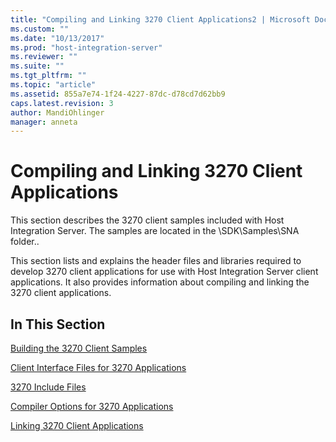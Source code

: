 ```yaml
---
title: "Compiling and Linking 3270 Client Applications2 | Microsoft Docs"
ms.custom: ""
ms.date: "10/13/2017"
ms.prod: "host-integration-server"
ms.reviewer: ""
ms.suite: ""
ms.tgt_pltfrm: ""
ms.topic: "article"
ms.assetid: 855a7e74-1f24-4227-87dc-d78cd7d62bb9
caps.latest.revision: 3
author: MandiOhlinger
manager: anneta
---
```

# Compiling and Linking 3270 Client Applications
This section describes the 3270 client samples included with Host Integration Server. The samples are located in the \SDK\Samples\SNA folder..  
  
 This section lists and explains the header files and libraries required to develop 3270 client applications for use with Host Integration Server client applications. It also provides information about compiling and linking the 3270 client applications.  
  
## In This Section  
 [Building the 3270 Client Samples](../core/building-the-3270-client-samples.md)  
  
 [Client Interface Files for 3270 Applications](../core/client-interface-files-for-3270-applications.md)  
  
 [3270 Include Files](../core/3270-include-files.md)  
  
 [Compiler Options for 3270 Applications](../core/compiler-options-for-3270-applications.md)  
  
 [Linking 3270 Client Applications](../core/linking-3270-client-applications.md)